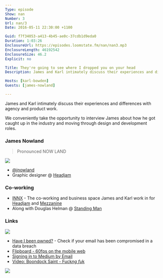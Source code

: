 ```yaml
---
Type: episode
Show: nan
Number: 3
Url: nan/3
Date: 2016-05-11 22:30:00 +1100

Guid: f7f34053-a413-4b45-ae0c-37cdb1d9eda0
Duration: 1:03:26
EnclosureUrl: https://episodes.loomstate.fm/nan/nan3.mp3
EnclosureLength: 46192542
EnclosureSize: 46.2
Explicit: no

Title: They're going to see where I dropped you on your head
Description: James and Karl intimately discuss their experiences and differences with agency and product work.

Hosts: [karl-bowden]
Guests: [james-nowland]

---
```


James and Karl intimately discuss their experiences and differences with agency and product work.

We conveniently take the opportunity to interview James about how he got caught up in the industry and moving through design and development roles.

### James Nowland

> Pronounced NOW LAND

<img src='http://media.tumblr.com/tumblr_lsiu19asVi1qdc5wb.gif'>

- [@jnowland](https://twitter.com/jnowland/)
- Graphic designer @ [Headjam](http://www.headjam.com.au)

### Co-working

- [INNX](http://innx.com.au) - The co-working and business space James and Karl work in for [Headjam](http://www.headjam.com.au) and [Mezzanine](http://mezzanine.co)
- Along with Douglas Helman @ [Standing Man](http://standingman.com.au/)

### Links

<img src='http://i.giphy.com/oQfgvXaLzfUpW.gif'>

- [Have I been pwned?](https://haveibeenpwned.com) - Check if your email has been compromised in a data breach
- [Flipboard - 60fps on the mobile web](http://engineering.flipboard.com/2015/02/mobile-web/)
- [Signing in to Medium by Email](https://medium.com/the-story/signing-in-to-medium-by-email-aacc21134fcd)
- [Video: Boondock Saint - Fuck*ng fu*k](https://www.youtube.com/watch?v=pDWzGm1W0WY)

<img src='http://innx.com.au/storage/app/uploads/public/56d/4cf/23a/56d4cf23aaef2641527411.jpg'>
